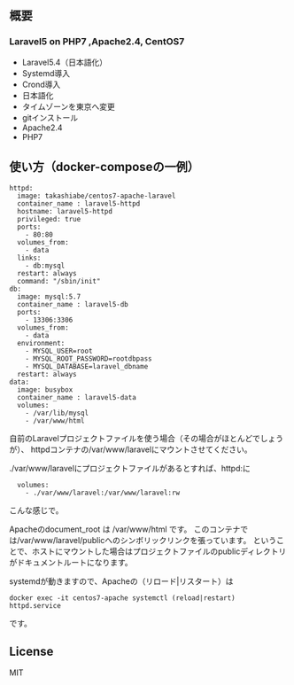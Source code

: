 ## 概要

### Laravel5 on PHP7 ,Apache2.4, CentOS7

- Laravel5.4（日本語化）
- Systemd導入
- Crond導入
- 日本語化
- タイムゾーンを東京へ変更
- gitインストール
- Apache2.4
- PHP7

## 使い方（docker-composeの一例）

```
httpd:
  image: takashiabe/centos7-apache-laravel
  container_name : laravel5-httpd
  hostname: laravel5-httpd
  privileged: true
  ports:
    - 80:80
  volumes_from:
    - data
  links:
    - db:mysql
  restart: always
  command: "/sbin/init"
db:
  image: mysql:5.7
  container_name : laravel5-db
  ports:
    - 13306:3306
  volumes_from:
    - data
  environment:
    - MYSQL_USER=root
    - MYSQL_ROOT_PASSWORD=rootdbpass
    - MYSQL_DATABASE=laravel_dbname
  restart: always
data:
  image: busybox
  container_name : laravel5-data
  volumes:
    - /var/lib/mysql
    - /var/www/html
```

自前のLaravelプロジェクトファイルを使う場合（その場合がほとんどでしょうが）、
httpdコンテナの/var/www/laravelにマウントさせてください。

./var/www/laravelにプロジェクトファイルがあるとすれば、httpd:に

```
  volumes:
    - ./var/www/laravel:/var/www/laravel:rw
```

こんな感じで。

Apacheのdocument_root は /var/www/html です。
このコンテナでは/var/www/laravel/publicへのシンボリックリンクを張っています。
ということで、ホストにマウントした場合はプロジェクトファイルのpublicディレクトリがドキュメントルートになります。

systemdが動きますので、Apacheの（リロード|リスタート）は

```
docker exec -it centos7-apache systemctl (reload|restart) httpd.service
```

です。


## License
MIT